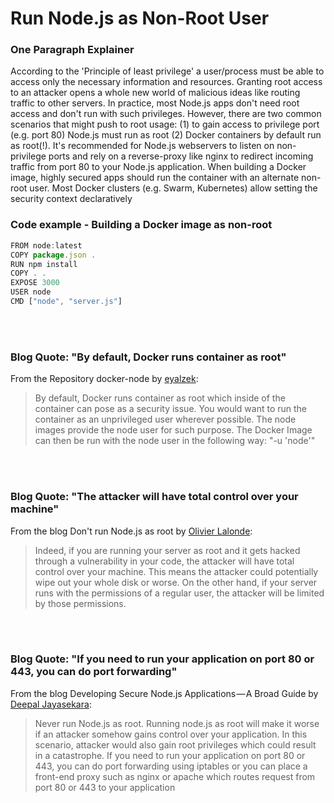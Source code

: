 # Run Node.js as Non-Root User

### One Paragraph Explainer
According to the 'Principle of least privilege' a user/process must be able to access only the necessary information and resources. Granting root access to an attacker opens a whole new world of malicious ideas like routing traffic to other servers. In practice, most Node.js apps don't need root access and don't run with such privileges. However, there are two common scenarios that might push to root usage: (1) to gain access to privilege port (e.g. port 80) Node.js must run as root (2) Docker containers by default run as root(!). It's recommended for Node.js webservers to listen on non-privilege ports and rely on a reverse-proxy like nginx to redirect incoming traffic from port 80 to your Node.js application. When building a Docker image, highly secured apps should run the container with an alternate non-root user. Most Docker clusters (e.g. Swarm, Kubernetes) allow setting the security context declaratively

### Code example - Building a Docker image as non-root
```javascript
FROM node:latest
COPY package.json .
RUN npm install
COPY . .
EXPOSE 3000
USER node
CMD ["node", "server.js"]
```
<br/><br/>
### Blog Quote: "By default, Docker runs container as root"
From the Repository docker-node by [eyalzek](https://github.com/nodejs/docker-node/blob/master/docs/BestPractices.md#non-root-user):
> By default, Docker runs container as root which inside of the container can pose as a security issue. You would want to run the container as an unprivileged user wherever possible. The node images provide the node user for such purpose. The Docker Image can then be run with the node user in the following way: "-u 'node'"

<br/><br/>
### Blog Quote: "The attacker will have total control over your machine"
From the blog Don't run Node.js as root by [Olivier Lalonde](http://syskall.com/dont-run-node-dot-js-as-root/):
> Indeed, if you are running your server as root and it gets hacked through a vulnerability in your code, the attacker will have total control over your machine. This means the attacker could potentially wipe out your whole disk or worse. On the other hand, if your server runs with the permissions of a regular user, the attacker will be limited by those permissions.

<br/><br/>
### Blog Quote: "If you need to run your application on port 80 or 443, you can do port forwarding"
From the blog Developing Secure Node.js Applications — A Broad Guide by [Deepal Jayasekara](https://jsblog.insiderattack.net/developing-secure-node-js-applications-a-broad-guide-286afdec69ce):
> Never run Node.js as root. Running node.js as root will make it worse if an attacker somehow gains control over your application. In this scenario, attacker would also gain root privileges which could result in a catastrophe. If you need to run your application on port 80 or 443, you can do port forwarding using iptables or you can place a front-end proxy such as nginx or apache which routes request from port 80 or 443 to your application

